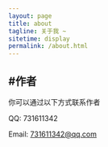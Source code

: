 ```yaml
---
layout: page
title: about
tagline: 关于我 ~
sitetime: display
permalink: /about.html
---
```


## #作者

你可以通过以下方式联系作者

QQ: 731611342

Email: <a href="mailto:lk@atlinker.cn">731611342@qq.com</a>